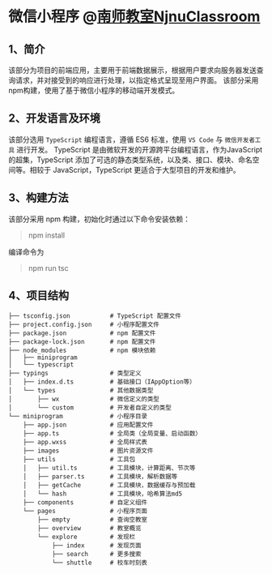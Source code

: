 # 微信小程序 @[南师教室NjnuClassroom](../README.md)

## 1、简介

该部分为项目的前端应用，主要用于前端数据展示，根据用户要求向服务器发送查询请求，并对接受到的响应进行处理，以指定格式呈现至用户界面。
该部分采用npm构建，使用了基于微信小程序的移动端开发模式。

## 2、开发语言及环境

该部分选用 `TypeScript` 编程语言，遵循 ES6 标准，使用 `VS Code` 与 `微信开发者工具` 进行开发。
TypeScript 是由微软开发的开源跨平台编程语言，作为JavaScript 的超集，TypeScript 添加了可选的静态类型系统，以及类、接口、模块、命名空间等。相较于 JavaScript，TypeScript 更适合于大型项目的开发和维护。

## 3、构建方法

该部分采用 npm 构建，初始化时通过以下命令安装依赖：
> npm install

编译命令为
> npm run tsc

## 4、项目结构

```text
├── tsconfig.json           # TypeScript 配置文件
├── project.config.json     # 小程序配置文件
├── package.json            # npm 配置文件
├── package-lock.json       # npm 配置文件
├── node_modules            # npm 模块依赖
│   ├── miniprogram
│   └── typescript
├── typings                 # 类型定义
│   ├── index.d.ts          # 基础接口（IAppOption等）
│   └── types               # 其他数据类型
│       ├── wx              # 微信定义的类型
│       └── custom          # 开发者自定义的类型
└── miniprogram             # 小程序目录
    ├── app.json            # 应用配置文件
    ├── app.ts              # 全局类（全局变量、启动函数）
    ├── app.wxss            # 全局样式表
    ├── images              # 图片资源文件
    ├── utils               # 工具包
    │   ├── util.ts         # 工具模块，计算距离、节次等
    │   ├── parser.ts       # 工具模块，解析数据等
    │   ├── getCache        # 工具模块，数据缓存与预加载
    │   └── hash            # 工具模块，哈希算法md5
    ├── components          # 自定义组件
    └── pages               # 小程序页面
        ├── empty           # 查询空教室
        ├── overview        # 教室概览
        └── explore         # 发现栏
            ├── index       # 发现页面
            ├── search      # 更多搜索
            └── shuttle     # 校车时刻表
```
